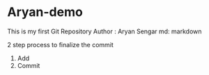 # Aryan-demo
This is my first Git Repository
Author : Aryan Sengar
md: markdown

2 step process to finalize the commit
1) Add
2) Commit
